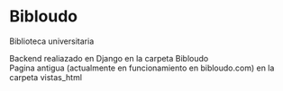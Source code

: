 # Bibloudo
Biblioteca universitaria

Backend realiazado en Django en la carpeta Bibloudo \
Pagina antigua (actualmente en funcionamiento en bibloudo.com) en la carpeta vistas_html
